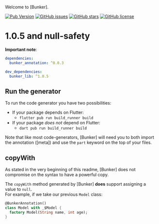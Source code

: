 Welcome to [Bunker].

[![Pub Version](https://img.shields.io/pub/v/bunker_lib?style=for-the-badge)](https://pub.dev/packages/bunker_lib)
[![GitHub issues](https://img.shields.io/github/issues/debojyoti452/bunker_lib?style=for-the-badge)](https://github.com/debojyoti452/bunker_lib/issues)
[![GitHub stars](https://img.shields.io/github/stars/debojyoti452/bunker_lib?style=for-the-badge)](https://github.com/debojyoti452/bunker_lib/stargazers)
[![GitHub license](https://img.shields.io/github/license/debojyoti452/bunker_lib?style=for-the-badge)](https://github.com/debojyoti452/bunker_lib/blob/main/LICENSE)

# 1.0.5 and null-safety

**Important note**:

```yaml
dependencies:
  bunker_annotation: ^0.0.3

dev_dependencies:
  bunker_lib: ^1.0.5
```

## Run the generator

To run the code generator you have two possibilities:

- If your package depends on Flutter:
    - `flutter pub run build_runner build`
- If your package _does not_ depend on Flutter:
    - `dart pub run build_runner build`

Note that like most code-generators, [Bunker] will need you to both import the annotation ([meta])
and use the `part` keyword on the top of your files.

## copyWith

As stated in the very beginning of this readme, [Bunker] does not compromise
on the syntax to have a powerful copy.

The `copyWith` method generated by [Bunker] **does** support assigning a value
to `null`.\
For example, if we take our previous `Model` class:

```dart
@BunkerAnnotation()
class Model with _$Model {
  factory Model(String name, int age);
}
```
